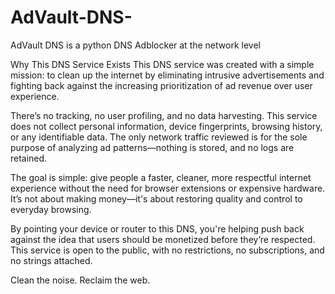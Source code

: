 # AdVault-DNS-
AdVault DNS is a python DNS Adblocker at the network level

Why This DNS Service Exists
This DNS service was created with a simple mission: to clean up the internet by eliminating intrusive advertisements and fighting back against the increasing prioritization of ad revenue over user experience.

There’s no tracking, no user profiling, and no data harvesting. This service does not collect personal information, device fingerprints, browsing history, or any identifiable data. The only network traffic reviewed is for the sole purpose of analyzing ad patterns—nothing is stored, and no logs are retained.

The goal is simple: give people a faster, cleaner, more respectful internet experience without the need for browser extensions or expensive hardware. It’s not about making money—it's about restoring quality and control to everyday browsing.

By pointing your device or router to this DNS, you're helping push back against the idea that users should be monetized before they’re respected. This service is open to the public, with no restrictions, no subscriptions, and no strings attached.

Clean the noise. Reclaim the web.
